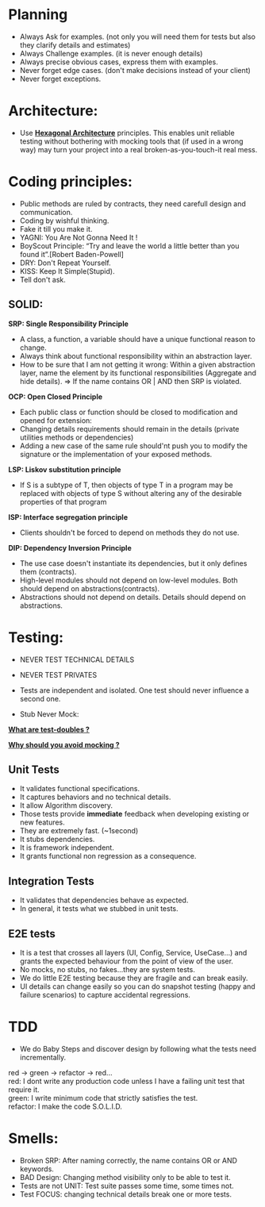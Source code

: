 # Planning

- Always Ask for examples. (not only you will need them for tests but also they clarify details and estimates)
- Always Challenge examples. (it is never enough details)
- Always precise obvious cases, express them with examples.
- Never forget edge cases. (don't make decisions instead of your client)
- Never forget exceptions.

# Architecture:

- Use [**Hexagonal Architecture**](https://alistair.cockburn.us/hexagonal-architecture/) principles. This enables unit reliable testing without bothering with mocking tools that (if used in a wrong way) may turn your project into a real broken-as-you-touch-it real mess.

# Coding principles:

- Public methods are ruled by contracts, they need carefull design and communication.
- Coding by wishful thinking. 
- Fake it till you make it.
- YAGNI: You Are Not Gonna Need It !
- BoyScout Principle: “Try and leave the world a little better than you found it”.[Robert Baden-Powell]
- DRY: Don't Repeat Yourself.
- KISS: Keep It Simple(Stupid).
- Tell don't ask.

## SOLID:

 **SRP: Single Responsibility Principle**

- A class, a function, a variable should have a unique functional reason to change.
- Always think about functional responsibility within an abstraction layer.
- How to be sure that I am not getting it wrong: 
    Within a given abstraction layer, name the element by its functional responsibilities (Aggregate and hide details).
    => If the name contains OR | AND then SRP is violated.

 **OCP: Open Closed Principle**

- Each public class or function should be closed to modification and opened for extension:
- Changing details requirements should remain in the details (private utilities methods or dependencies)
- Adding a new case of the same rule should'nt push you to modify the signature or the implementation 
  of your exposed methods.
  
 **LSP: Liskov substitution principle**
  
- If S is a subtype of T, then objects of type T in a program may be replaced with objects of type S without 
  altering any of the desirable properties of that program
  
 **ISP: Interface segregation principle**
  
- Clients shouldn't be forced to depend on methods they do not use.
     
 **DIP: Dependency Inversion Principle**
  
- The use case doesn't instantiate its dependencies, but it only defines them (contracts).
- High-level modules should not depend on low-level modules. Both should depend on abstractions(contracts).
- Abstractions should not depend on details. Details should depend on abstractions.



# Testing:

- NEVER TEST TECHNICAL DETAILS

- NEVER TEST PRIVATES

- Tests are independent and isolated. One test should never influence a second one.

- Stub Never Mock: 

[**What are test-doubles ?**](https://blog.cleancoder.com/uncle-bob/2014/05/14/TheLittleMocker.html)

[**Why should you avoid mocking ?**](https://www.openmymind.net/2011/3/23/Stop-Using-Mocks/)

## Unit Tests

- It validates functional specifications.
- It captures behaviors and no technical details.
- It allow Algorithm discovery.
- Those tests provide **immediate** feedback when developing existing or new features. 
- They are extremely fast. (~1second)
- It stubs dependencies.
- It is framework independent.
- It grants functional non regression as a consequence.

## Integration Tests

- It validates that dependencies behave as expected.
- In general, it tests what we stubbed in unit tests.

## E2E tests

- It is a test that crosses all layers (UI, Config, Service, UseCase...) and grants the expected behaviour from the point of view of the user.
- No mocks, no stubs, no fakes...they are system tests.
- We do little E2E testing because they are fragile and can break easily.
- UI details can change easily so you can do snapshot testing (happy and failure scenarios) to capture accidental
      regressions.

# TDD
- We do Baby Steps and discover design by following what the tests need incrementally.

red -> green -> refactor -> red...<br>
    red: I dont write any production code unless I have a failing unit test that require it.<br>
    green: I write minimum code that strictly satisfies the test.<br>
    refactor: I make the code S.O.L.I.D.<br>
    
# Smells:

- Broken SRP: After naming correctly, the name contains OR or AND keywords.
- BAD Design: Changing method visibility only to be able to test it.
- Tests are not UNIT: Test suite passes some time, some times not.
- Test FOCUS: changing technical details break one or more tests.


